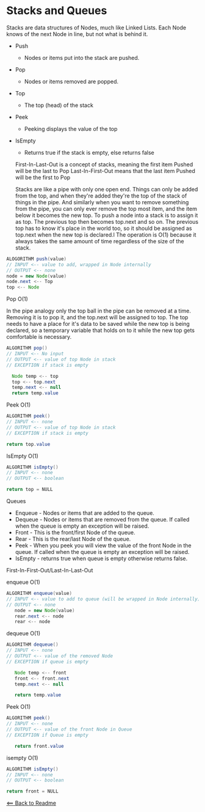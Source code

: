 # Stacks and Queues

Stacks are data structures of Nodes, much like Linked Lists. Each Node knows of the next Node in line, but not what is behind it.

- Push
  - Nodes or items put into the stack are pushed.
- Pop
  - Nodes or items removed are popped.
- Top
  - The top (head) of the stack
- Peek
  - Peeking displays the value of the top
- IsEmpty
  - Returns true if the stack is empty, else returns false

  First-In-Last-Out is a concept of stacks, meaning the first item Pushed will be the last to Pop
  Last-In-First-Out means that the last item Pushed will be the first to Pop

  Stacks are like a pipe with only one open end. Things can only be added from the top, and when they're added they're the top of the stack of things in the pipe. And similarly when you want to remove something from the pipe, you can only ever remove the top most item, and the item below it becomes the new top. To push a node into a stack is to assign it as top. The previous top then becomes top.next and so on. The previous top has to know it's place in the world too, so it should be assigned as top.next when the new top is declared.l The operation is O(1) because it always takes the same amount of time regardless of the size of the stack.

```Java
ALOGORITHM push(value)
// INPUT <-- value to add, wrapped in Node internally
// OUTPUT <-- none
node = new Node(value)
node.next <-- Top
top <-- Node
```

  Pop O(1)

  In the pipe analogy only the top ball in the pipe can be removed at a time. Removing it is to pop it, and the top.next will be assigned to top. The top needs to have a place for it's data to be saved while the new top is being declared, so a temporary variable that holds on to it while the new top gets comfortable is necessary.

```Java
ALGORITHM pop()
// INPUT <-- No input
// OUTPUT <-- value of top Node in stack
// EXCEPTION if stack is empty

  Node temp <-- top
  top <-- top.next
  temp.next <-- null
  return temp.value
```

  Peek O(1)

```Java
ALGORITHM peek()
// INPUT <-- none
// OUTPUT <-- value of top Node in stack
// EXCEPTION if stack is empty

return top.value
```

IsEmpty O(1)

```java
ALGORITHM isEmpty()
// INPUT <-- none
// OUTPUT <-- boolean

return top = NULL
```

Queues

- Enqueue - Nodes or items that are added to the queue.
- Dequeue - Nodes or items that are removed from the queue. If called when the queue is empty an exception will be raised.
- Front - This is the front/first Node of the queue.
- Rear - This is the rear/last Node of the queue.
- Peek - When you peek you will view the value of the front Node in the queue. If called when the queue is empty an exception will be raised.
- IsEmpty - returns true when queue is empty otherwise returns false.

First-In-First-Out/Last-In-Last-Out

enqueue O(1)

```Java
ALGORITHM enqueue(value)
// INPUT <-- value to add to queue (will be wrapped in Node internally)
// OUTPUT <-- none
   node = new Node(value)
   rear.next <-- node
   rear <-- node
```

dequeue O(1)

```java
ALGORITHM dequeue()
// INPUT <-- none
// OUTPUT <-- value of the removed Node
// EXCEPTION if queue is empty

   Node temp <-- front
   front <-- front.next
   temp.next <-- null

   return temp.value
```

Peek O(1)

```java
ALGORITHM peek()
// INPUT <-- none
// OUTPUT <-- value of the front Node in Queue
// EXCEPTION if Queue is empty

   return front.value
```

isempty O(1)

```java
ALGORITHM isEmpty()
// INPUT <-- none
// OUTPUT <-- boolean

return front = NULL
```

[<== Back to Readme](README.md)
